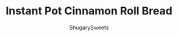 ---
layout: ../../layouts/MarkdownPostLayout.astro
title: Instant Pot Cinnamon Roll Bread
author: ShugarySweets
pubDate: 2020-08-24
description: "Cinnamon Roll Bread baked in the Instant Pot is the sweet indulgence to carry you through winter. Part French Toast casserole, part Cinnamon Roll, this bread leaves everyone asking for more!"
image_url: https://www.shugarysweets.com/wp-content/uploads/2020/10/instant-pot-cinnamon-roll-bread-4.jpg
tags: ["Breads","American"]
calories: 203
protein: 3
carbohydrates: 19
fats: 13
fiber: 1
ingredients: ["1 can Pillsbury grands cinnamon rolls","2 tbsp unsalted butter, melted (divided)","½ cup chopped pecans (divided)","2 large eggs","1 tsp maple extract","1 tbsp packed light brown sugar","2 tsp cinnamon ","⅓ cup heavy whipping cream","⅓ cup maple syrup"]
serves: 8
time: "35 minutes"
prepTime: "10 minutes"
instructions: ["Lightly flour the surface of a cutting board. Open refrigerated cinnamon rolls and set individually on the cutting board. Cut into fourths. Set frosting aside.","Pour 1 tbsp of melted butter evenly into the bottom of a non-stick 7” bundt pan (or springform pan). Add ¼ cup of chopped pecans. ","In a bowl, beat 2 eggs. Add remaining 1 Tbsp butter, maple extract, brown sugar, cinnamon, heavy whipping cream, and maple syrup and whisk to combine.","One by one, add pieces of the cinnamon roll dough evenly throughout the bundt pan. Add remaining 1/4 cup chopped pecans throughout this process.  ","Pour egg mixture over the dough pieces. Cover bundt pan with a paper towel and foil. ","Add 1 ½ cups of water to the 6 qt Instant pot. Place pan on a trivet and lower it into the instant pot.","Make sure the valve on top is set to \"SEALING.\"","Cook on (manual) High Pressure for 25 minutes. Allow to natural release for 10 minutes, then quick release remaining pressure by turning the valve on top to \"VENTING,\"","Serve warm with the frosting that came with the cinnamon rolls.     "]
nutrition: ["203 calories","19 grams carbohydrates","65 milligrams cholesterol","13 grams fat","1 grams fiber","3 grams protein","5 grams saturated fat","90 milligrams sodium","13 grams sugar","0 grams trans fat","7 grams unsaturated fat"]
---